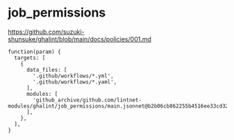 # job_permissions

https://github.com/suzuki-shunsuke/ghalint/blob/main/docs/policies/001.md

```jsonnet
function(param) {
  targets: [
    {
      data_files: [
        '.github/workflows/*.yml',
        '.github/workflows/*.yaml',
      ],
      modules: [
        'github_archive/github.com/lintnet-modules/ghalint/job_permissions/main.jsonnet@b2b06cb862255b4516ee33cd328718186393878d:v0.1.0',
      ],
    },
  ],
}
```
